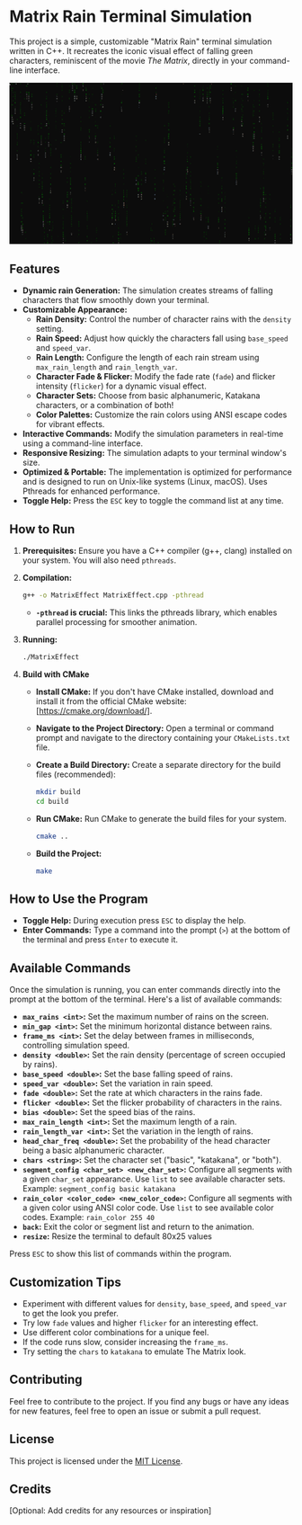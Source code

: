 # Matrix Rain Terminal Simulation

This project is a simple, customizable "Matrix Rain" terminal simulation written in C++. It recreates the iconic visual effect of falling green characters, reminiscent of the movie *The Matrix*, directly in your command-line interface.

![Matrix Rain Screenshot](Images/Image.png)

## Features

*   **Dynamic rain Generation:** The simulation creates streams of falling characters that flow smoothly down your terminal.
*   **Customizable Appearance:**
    *   **Rain Density:** Control the number of character rains with the `density` setting.
    *   **Rain Speed:** Adjust how quickly the characters fall using `base_speed` and `speed_var`.
    *   **Rain Length:** Configure the length of each rain stream using `max_rain_length` and `rain_length_var`.
    *   **Character Fade & Flicker:** Modify the fade rate (`fade`) and flicker intensity (`flicker`) for a dynamic visual effect.
    *   **Character Sets:** Choose from basic alphanumeric, Katakana characters, or a combination of both!
    *   **Color Palettes:** Customize the rain colors using ANSI escape codes for vibrant effects.
*   **Interactive Commands:** Modify the simulation parameters in real-time using a command-line interface.
*   **Responsive Resizing:** The simulation adapts to your terminal window's size.
*   **Optimized & Portable:** The implementation is optimized for performance and is designed to run on Unix-like systems (Linux, macOS). Uses Pthreads for enhanced performance.
*   **Toggle Help:** Press the `ESC` key to toggle the command list at any time.

## How to Run

1.  **Prerequisites:** Ensure you have a C++ compiler (g++, clang) installed on your system. You will also need `pthreads`.

2.  **Compilation:**

    ```bash
    g++ -o MatrixEffect MatrixEffect.cpp -pthread
    ```
    *   **`-pthread` is crucial:**  This links the pthreads library, which enables parallel processing for smoother animation.

3.  **Running:**

    ```bash
    ./MatrixEffect
    ```

4.  **Build with CMake**
    *   **Install CMake:** If you don't have CMake installed, download and install it from the official CMake website: \[https://cmake.org/download/].
    *   **Navigate to the Project Directory:** Open a terminal or command prompt and navigate to the directory containing your `CMakeLists.txt` file.
    *   **Create a Build Directory:** Create a separate directory for the build files (recommended):

        ```bash
        mkdir build
        cd build
        ```

    *   **Run CMake:** Run CMake to generate the build files for your system.

        ```bash
        cmake ..
        ```

    *   **Build the Project:**

        ```bash
        make
        ```

## How to Use the Program
*   **Toggle Help:** During execution press `ESC` to display the help.
*   **Enter Commands:** Type a command into the prompt (`>`) at the bottom of the terminal and press `Enter` to execute it.

## Available Commands

Once the simulation is running, you can enter commands directly into the prompt at the bottom of the terminal. Here's a list of available commands:

*   **`max_rains <int>`:** Set the maximum number of rains on the screen.
*   **`min_gap <int>`:** Set the minimum horizontal distance between rains.
*   **`frame_ms <int>`:** Set the delay between frames in milliseconds, controlling simulation speed.
*   **`density <double>`:** Set the rain density (percentage of screen occupied by rains).
*   **`base_speed <double>`:** Set the base falling speed of rains.
*   **`speed_var <double>`:** Set the variation in rain speed.
*   **`fade <double>`:** Set the rate at which characters in the rains fade.
*   **`flicker <double>`:** Set the flicker probability of characters in the rains.
*   **`bias <double>`:** Set the speed bias of the rains.
*   **`max_rain_length <int>`:** Set the maximum length of a rain.
*   **`rain_length_var <int>`:** Set the variation in the length of rains.
*   **`head_char_freq <double>`:** Set the probability of the head character being a basic alphanumeric character.
*   **`chars <string>`:** Set the character set ("basic", "katakana", or "both").
*   **`segment_config <char_set> <new_char_set>`:** Configure all segments with a given `char_set` appearance. Use `list` to see available character sets.  Example: `segment_config basic katakana`
*   **`rain_color <color_code> <new_color_code>`:** Configure all segments with a given color using ANSI color code. Use `list` to see available color codes. Example: `rain_color 255 40`
*   **`back`:** Exit the color or segment list and return to the animation.
*   **`resize`:** Resize the terminal to default 80x25 values

Press `ESC` to show this list of commands within the program.

## Customization Tips

*   Experiment with different values for `density`, `base_speed`, and `speed_var` to get the look you prefer.
*   Try low `fade` values and higher `flicker` for an interesting effect.
*   Use different color combinations for a unique feel.
*   If the code runs slow, consider increasing the `frame_ms`.
*   Try setting the `chars` to `katakana` to emulate The Matrix look.

## Contributing

Feel free to contribute to the project. If you find any bugs or have any ideas for new features, feel free to open an issue or submit a pull request.

## License

This project is licensed under the [MIT License](link-to-your-license).

## Credits

[Optional: Add credits for any resources or inspiration]
